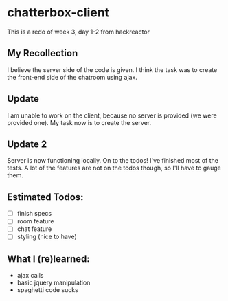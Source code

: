 # chatterbox-client
This is a redo of week 3, day 1-2 from hackreactor

## My Recollection
I believe the server side of the code is given.
I think the task was to create the front-end side of the chatroom using ajax.

## Update
I am unable to work on the client, because no server is provided (we were provided one).
My task now is to create the server.

## Update 2
Server is now functioning locally. On to the todos! I've finished most of the tests.
A lot of the features are not on the todos though, so I'll have to gauge them.

## Estimated Todos:
- [ ] finish specs
- [ ] room feature
- [ ] chat feature
- [ ] styling (nice to have)

## What I (re)learned:
- ajax calls
- basic jquery manipulation
- spaghetti code sucks
